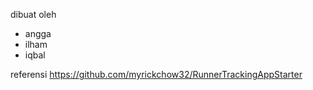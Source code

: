 dibuat oleh 
- angga 
- ilham
- iqbal

referensi
https://github.com/myrickchow32/RunnerTrackingAppStarter
